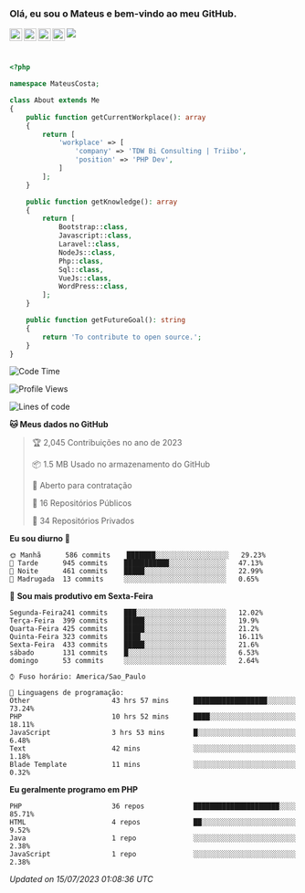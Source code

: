 
### Olá, eu sou o Mateus e bem-vindo ao meu GitHub.

<a href="https://costamateus.com.br/">
  <img align="left" alt="MLC" width="22px" src="https://www.costamateus.com.br/favicon.ico" />
</a>
<a href="https://www.linkedin.com/in/costamateus6/">
  <img align="left" alt="LinkedIn Mateus" width="22px" src="https://cdn.jsdelivr.net/npm/simple-icons@v3/icons/linkedin.svg" />
</a>
<a href="https://www.instagram.com/mateuslc6/">
  <img align="left" alt="Instagram Mateus" width="22px" src="https://cdn.jsdelivr.net/npm/simple-icons@v3/icons/instagram.svg" />
</a>
<a href="https://www.facebook.com/costamateus6/">
  <img align="left" alt="Facebook Mateus" width="22px" src="https://cdn.jsdelivr.net/npm/simple-icons@3.13.0/icons/facebook.svg" />
</a>

![](https://visitor-badge.glitch.me/badge?page_id=costamateus.costamateus)

<br />

```php
<?php

namespace MateusCosta;

class About extends Me
{
    public function getCurrentWorkplace(): array
    {
        return [
            'workplace' => [
                'company' => 'TDW Bi Consulting | Triibo',
                'position' => 'PHP Dev',
            ]
        ];
    }

    public function getKnowledge(): array
    {
        return [
            Bootstrap::class,
            Javascript::class,
            Laravel::class,
            NodeJs::class,
            Php::class,
            Sql::class,
            VueJs::class,
            WordPress::class,
        ];
    }

    public function getFutureGoal(): string
    {
        return 'To contribute to open source.';
    }
}
```

<!--START_SECTION:waka-->
![Code Time](http://img.shields.io/badge/Code%20Time-1%2C522%20hrs%2040%20mins-blue)

![Profile Views](http://img.shields.io/badge/Visualizac%C3%B5es%20do%20perfil-0-blue)

![Lines of code](https://img.shields.io/badge/Desde%20o%20Hello%20World%20eu%20escrevi--2%20Million%20linhas%20de%20c%C3%B3digo-blue)

**🐱 Meus dados no GitHub** 

> 🏆 2,045 Contribuições no ano de 2023
 > 
> 📦 1.5 MB Usado no armazenamento do GitHub 
 > 
> 💼 Aberto para contratação
 > 
> 📜 16 Repositórios Públicos 
 > 
> 🔑 34 Repositórios Privados  
 > 
**Eu sou diurno 🐤** 

```text
🌞 Manhã      586 commits    ███████░░░░░░░░░░░░░░░░░░   29.23% 
🌆 Tarde      945 commits    ███████████░░░░░░░░░░░░░░   47.13% 
🌃 Noite      461 commits    █████░░░░░░░░░░░░░░░░░░░░   22.99% 
🌙 Madrugada  13 commits     ░░░░░░░░░░░░░░░░░░░░░░░░░   0.65%

```
📅 **Sou mais produtivo em Sexta-Feira** 

```text
Segunda-Feira241 commits    ███░░░░░░░░░░░░░░░░░░░░░░   12.02% 
Terça-Feira  399 commits    █████░░░░░░░░░░░░░░░░░░░░   19.9% 
Quarta-Feira 425 commits    █████░░░░░░░░░░░░░░░░░░░░   21.2% 
Quinta-Feira 323 commits    ████░░░░░░░░░░░░░░░░░░░░░   16.11% 
Sexta-Feira  433 commits    █████░░░░░░░░░░░░░░░░░░░░   21.6% 
sábado       131 commits    █░░░░░░░░░░░░░░░░░░░░░░░░   6.53% 
domingo      53 commits     ░░░░░░░░░░░░░░░░░░░░░░░░░   2.64%

```


```text
⌚︎ Fuso horário: America/Sao_Paulo

💬 Linguagens de programação: 
Other                    43 hrs 57 mins      ██████████████████░░░░░░░   73.24% 
PHP                      10 hrs 52 mins      ████░░░░░░░░░░░░░░░░░░░░░   18.11% 
JavaScript               3 hrs 53 mins       █░░░░░░░░░░░░░░░░░░░░░░░░   6.48% 
Text                     42 mins             ░░░░░░░░░░░░░░░░░░░░░░░░░   1.18% 
Blade Template           11 mins             ░░░░░░░░░░░░░░░░░░░░░░░░░   0.32%

```

**Eu geralmente programo em PHP** 

```text
PHP                      36 repos            █████████████████████░░░░   85.71% 
HTML                     4 repos             ██░░░░░░░░░░░░░░░░░░░░░░░   9.52% 
Java                     1 repo              ░░░░░░░░░░░░░░░░░░░░░░░░░   2.38% 
JavaScript               1 repo              ░░░░░░░░░░░░░░░░░░░░░░░░░   2.38%

```



 *Updated on 15/07/2023 01:08:36 UTC*
<!--END_SECTION:waka-->
